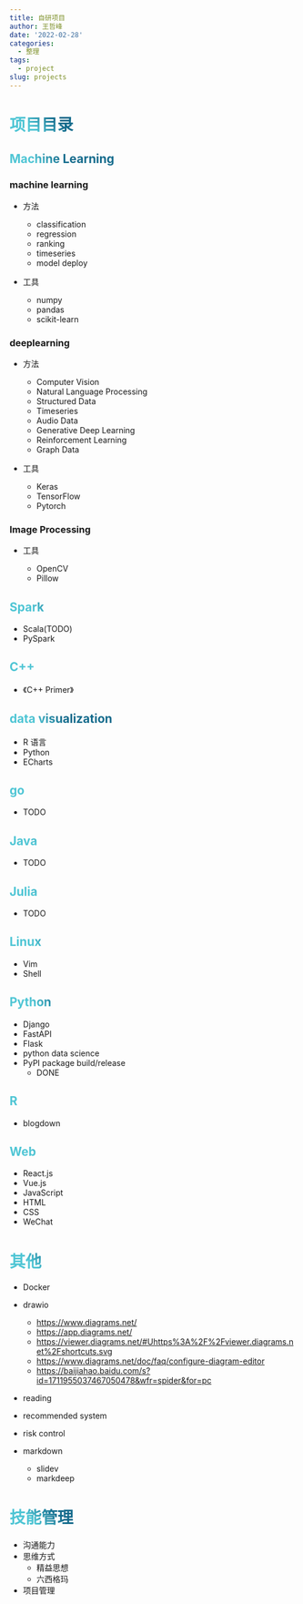 ```yaml
---
title: 自研项目
author: 王哲峰
date: '2022-02-28'
categories:
  - 整理
tags:
  - project
slug: projects
---
```


<style>
h1 {
  background-color: #2B90B6;
  background-image: linear-gradient(45deg, #4EC5D4 10%, #146b8c 20%);
  background-size: 100%;
  -webkit-background-clip: text;
  -moz-background-clip: text;
  -webkit-text-fill-color: transparent;
  -moz-text-fill-color: transparent;
}
h2 {
  background-color: #2B90B6;
  background-image: linear-gradient(45deg, #4EC5D4 10%, #146b8c 20%);
  background-size: 100%;
  -webkit-background-clip: text;
  -moz-background-clip: text;
  -webkit-text-fill-color: transparent;
  -moz-text-fill-color: transparent;
}
</style>



# 项目目录

## Machine Learning

### machine learning

- 方法

  * classification
  * regression
  * ranking
  * timeseries
  * model deploy

- 工具

  * numpy 
  * pandas
  * scikit-learn


### deeplearning

- 方法

  - Computer Vision
  - Natural Language Processing
  - Structured Data
  - Timeseries
  - Audio Data
  - Generative Deep Learning
  - Reinforcement Learning
  - Graph Data

- 工具

  - Keras
  - TensorFlow
  - Pytorch


### Image Processing

- 工具

  - OpenCV
  - Pillow

## Spark

* Scala(TODO)
* PySpark

## C++

- 《C++ Primer》

## data visualization

- R 语言
- Python
- ECharts

## go

- TODO

## Java

- TODO

## Julia

- TODO

## Linux

* Vim
* Shell

## Python

* Django
* FastAPI
* Flask
* python data science
* PyPI package build/release
  - DONE

## R

- blogdown

## Web

* React.js
* Vue.js
* JavaScript
* HTML
* CSS
* WeChat


# 其他

- Docker
- drawio
  
  - https://www.diagrams.net/
  - https://app.diagrams.net/
  - https://viewer.diagrams.net/#Uhttps%3A%2F%2Fviewer.diagrams.net%2Fshortcuts.svg
  - https://www.diagrams.net/doc/faq/configure-diagram-editor
  - https://baijiahao.baidu.com/s?id=1711955037467050478&wfr=spider&for=pc

- reading
- recommended system
- risk control


- markdown
    * slidev
    * markdeep


# 技能管理

- 沟通能力
- 思维方式
    * 精益思想
    * 六西格玛
- 项目管理

